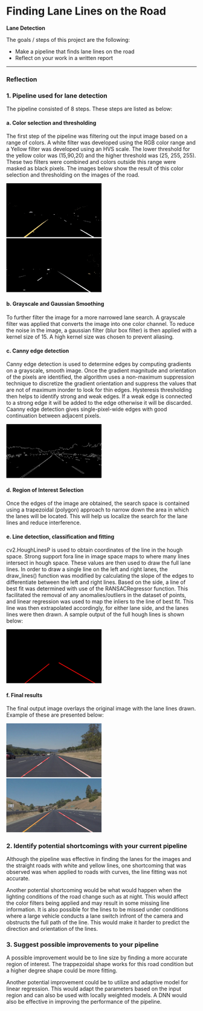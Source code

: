 # **Finding Lane Lines on the Road** 


**Lane Detection**

The goals / steps of this project are the following:
* Make a pipeline that finds lane lines on the road
* Reflect on your work in a written report

---

### Reflection

### 1. Pipeline used for lane detection
The pipeline consisted of 8 steps. These steps are listed as below:
#### a. Color selection and thresholding
The first step of the pipeline was filtering out the input image based on a range of colors. A white filter was developed using the RGB color range and a Yellow filter was developed using an HVS scale. The lower threshold for the yellow color was (15,90,20) and the higher threshold was (25, 255, 255). These two filters were combined and colors outside this range were masked as black pixels. The images below show the result of this color selection and thresholding on the images of the road.

<img src = "./test_images_output/mask_whiteCarLaneSwitch.jpg" height="50%" width="50%" >
<img src = "./test_images_output/mask_solidWhiteRight.jpg" height="50%" width="50%" /> 

#### b. Grayscale and Gaussian Smoothing
To further filter the image for a more narrowed lane search. A grayscale filter was applied that converts the image into one color channel. To reduce the noise in the image, a gaussian filter (blur box filter) is then applied with a kernel size of 15. A high kernel size was chosen to prevent aliasing. 

#### c. Canny edge detection
Canny edge detection is used to determine edges by computing gradients on a grayscale, smooth image. Once the gradient magnitude and orientation of the pixels are identified, the algorithm uses a non-maximum suppression technique to discretize the gradient orientation and suppress the values that are not of maximum inorder to look for thin edges. Hysteresis thresholding then helps to identify strong and weak edges. If a weak edge is connected to a strong edge it will be added to the edge otherwise it will be discarded. Caanny edge detection gives single-pixel-wide edges with good continuation between adjacent pixels. 

<img src = "./test_images_output/canny_solidYellowLeft.jpg" height="50%" width="50%" /> 

#### d. Region of Interest Selection
Once the edges of the image are obtained, the search space is contained using a trapezoidal (polygon) approach to narrow down the area in which the lanes will be located. This will help us localize the search for the lane lines and reduce interference. 

#### e. Line detection, classification and fitting
cv2.HoughLinesP is used to obtain coordinates of the line in the hough space. Strong support fora line in image space maps to where many lines intersect in hough space. These values are then used to draw the full lane lines. In order to draw a single line on the left and right lanes, the draw_lines() function was modified by calculating the slope of the edges to differentiate between the left and right lines. Based on the side, a line of best fit was determined with use of the RANSACRegressor function. This facilitated the removal of any anomalies/outliers in the dataset of points, and linear regression was used to map the inliers to the line of best fit. This line was then extrapolated accordingly, for either lane side, and the lanes lines were then drawn. A sample output of the full hough lines is shown below:

<img src = "./test_images_output/hough_solidWhiteCurve.jpg" height="50%" width="50%" /> 

#### f. Final results
The final output image overlays the original image with the lane lines drawn. Example of these are presented below:

<img src = "./test_images_output/solidWhiteRight.jpg" height="50%" width="50%" /> 
<img src = "./test_images_output/solidYellowCurve2.jpg" height="50%" width="50%"> 


### 2. Identify potential shortcomings with your current pipeline

Although the pipeline was effective in finding the lanes for the images and the straight roads with white and yellow lines, one shortcoming that was observed was when applied to roads with curves, the line fitting was not accurate. 

Another potential shortcoming would be what would happen when the lighting conditions of the road change such as at night. This would affect the color filters being applied and may result in some missing line information. It is also possible for the lines to be missed under conditions where a large vehicle conducts a lane switch infront of the camera and obstructs the full path of the line. This would make it harder to predict the direction and orientation of the lines. 

### 3. Suggest possible improvements to your pipeline

A possible improvement would be to line size by finding a more accurate region of interest. The trappezoidal shape works for this road condition but a higher degree shape could be more fitting. 

Another potential improvement could be to utilize and adaptive model for linear regression. This would adapt the parameters based on the input region and can also be used with locally weighted models. A DNN would also be effective in improving the performance of the pipeline. 
